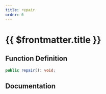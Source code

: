 ```yaml
---
title: repair
order: 0
---
```


# {{ $frontmatter.title }}

## Function Definition

```ts
public repair(): void;
```

## Documentation

<!--@include: ./parts/repair.md-->
